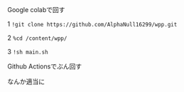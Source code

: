 Google colabで回す

1  `!git clone https://github.com/AlphaNull16299/wpp.git`

2  `%cd /content/wpp/`

3  `!sh main.sh`

Github Actionsでぶん回す

なんか適当に
